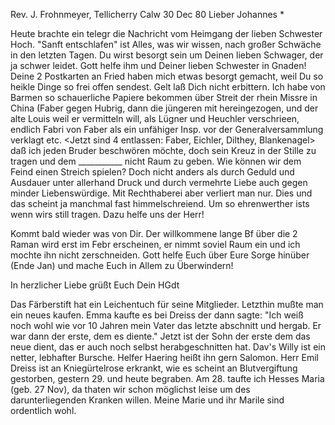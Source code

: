Rev. J. Frohnmeyer, Tellicherry
 Calw 30 Dec 80
Lieber Johannes <Frohnmy>*

Heute brachte ein telegr die Nachricht vom Heimgang der lieben Schwester Hoch. "Sanft entschlafen" ist Alles, was wir wissen, nach großer Schwäche in den letzten Tagen. Du wirst besorgt sein um Deinen lieben Schwager, der ja schwer leidet. Gott helfe ihm und Deiner lieben Schwester in Gnaden! 
Deine 2 Postkarten an Fried haben mich etwas besorgt gemacht, weil Du so heikle Dinge so frei offen sendest. Gelt laß Dich nicht erbittern. Ich habe von Barmen so schauerliche Papiere bekommen über Streit der rhein Missre in China (Faber gegen Hubrig, dann die jüngeren mit hereingezogen, und der alte Louis weil er vermitteln will, als Lügner und Heuchler verschrieen, endlich Fabri von Faber als ein unfähiger Insp. vor der Generalversammlung verklagt etc. <Jetzt sind 4 entlassen: Faber, Eichler, Dilthey, Blankenagel> daß ich jeden Bruder beschwören möchte, doch sein Kreuz in der Stille zu tragen und dem ___________ nicht Raum zu geben. Wie können wir dem Feind einen Streich spielen? Doch nicht anders als durch Geduld und Ausdauer unter allerhand Druck und durch vermehrte Liebe auch gegen minder Liebenswürdige. Mit Rechthaberei aber verliert man nur. Dies und das scheint ja manchmal fast himmelschreiend. Um so ehrenwerther ists wenn wirs still tragen. Dazu helfe uns der Herr!

Kommt bald wieder was von Dir. Der willkommene lange Bf über die 2 Raman wird erst im Febr erscheinen, er nimmt soviel Raum ein und ich mochte ihn nicht zerschneiden. Gott helfe Euch über Eure Sorge hinüber (Ende Jan) und mache Euch in Allem zu Überwindern!

 In herzlicher Liebe grüßt Euch
 Dein HGdt

Das Färberstift hat ein Leichentuch für seine Mitglieder. Letzthin mußte man ein neues kaufen. Emma kaufte es bei Dreiss der dann sagte: "Ich weiß noch wohl wie vor 10 Jahren mein Vater das letzte abschnitt und hergab. Er war dann der erste, dem es diente." Jetzt ist der Sohn der erste dem das neue dient, das er auch noch selbst herabgeschnitten hat. Dav's Willy ist ein netter, lebhafter Bursche. Helfer Haering heißt ihn gern Salomon. 
Herr Emil Dreiss ist an Kniegürtelrose erkrankt, wie es scheint an Blutvergiftung gestorben, gestern 29. und heute begraben. Am 28. taufte ich Hesses Maria (geb. 27 Nov), da thaten wir schon möglichst leise um des darunterliegenden Kranken willen. Meine Marie und ihr Marile sind ordentlich wohl. 